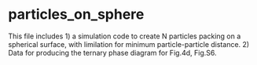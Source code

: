 # particles_on_sphere
This file includes 1) a simulation code to create N particles packing on a spherical surface, with limilation for minimum particle-particle distance.
                   2) Data for producing the ternary phase diagram for Fig.4d, Fig.S6.
                  

